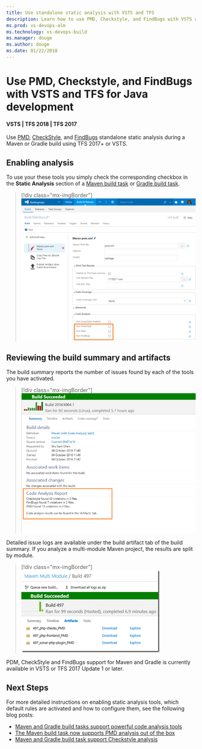 ```yaml
---
title: Use standalone static analysis with VSTS and TFS
description: Learn how to use PMD, Checkstyle, and FindBugs with VSTS and TFS for Java development
ms.prod: vs-devops-alm
ms.technology: vs-devops-build 
ms.manager: douge
ms.author: douge
ms.date: 01/22/2018
---
```

[//]: # (monikerRange: '>= tfs-2017')

# Use PMD, Checkstyle, and FindBugs with VSTS and TFS for Java development

#### VSTS | TFS 2018 | TFS 2017 

Use [PMD](https://pmd.github.io/), [CheckStyle](http://checkstyle.sourceforge.net/), and [FindBugs](http://findbugs.sourceforge.net/) standalone static analysis during a Maven or Gradle build using TFS 2017+ or VSTS. 

## Enabling analysis

To use your these tools you simply check the corresponding checkbox in the **Static Analysis** section of a [Maven build task](https://docs.microsoft.com/en-us/vsts/build-release/tasks/build/maven) or [Gradle build task](https://docs.microsoft.com/en-us/vsts/build-release/tasks/build/gradle).

> [!div class="mx-imgBorder"]
![Enable static analysis for Maven builds](_img/maven-with-static-analysis.png)

## Reviewing the build summary and artifacts

The build summary reports the number of issues found by each of the tools you have activated.

> [!div class="mx-imgBorder"]
![Build summary examples with issues](_img/code-analysis-reports.png)

Detailed issue logs are available under the build artifact tab of the build summary. If you analyze a multi-module Maven project, the results are split by module.

> [!div class="mx-imgBorder"]
![Build summary details for artifacts](_img/details-in-artifacts.png)

PDM, CheckStyle and FindBugs support for Maven and Gradle is currently available in VSTS  or TFS 2017 Update 1 or later.

## Next Steps

For more detailed instructions on enabling static analysis tools, which default rules are activated and how to configure them, see the following blog posts:
 - [Maven and Gradle build tasks support powerful code analysis tools](https://blogs.msdn.microsoft.com/devops/2016/10/12/maven-and-gradle-build-tasks-support-powerful-code-analysis-tools/)
 - [The Maven build task now supports PMD analysis out of the box](https://blogs.msdn.microsoft.com/visualstudioalm/2016/06/15/the-maven-build-task-now-supports-pmd-analysis-out-of-the-box/)
 - [Maven and Gradle build task support Checkstyle analysis](https://blogs.msdn.microsoft.com/visualstudioalm/2016/09/05/gradle-build-task-supports-checkstyle-analysis/)


